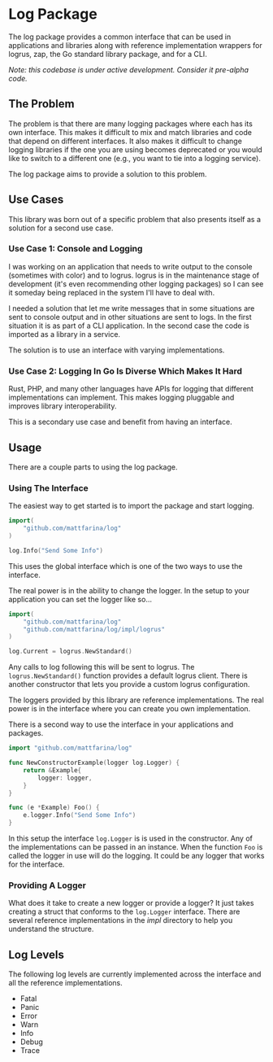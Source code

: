 # Log Package

The log package provides a common interface that can be used in applications and
libraries along with reference implementation wrappers for logrus, zap, the Go
standard library package, and for a CLI.

*_Note: this codebase is under active development. Consider it pre-alpha code._*

## The Problem

The problem is that there are many logging packages where each has its own
interface. This makes it difficult to mix and match libraries and code that
depend on different interfaces. It also makes it difficult to change logging
libraries if the one you are using becomes deprecated or you would like to
switch to a different one (e.g., you want to tie into a logging service).

The log package aims to provide a solution to this problem.

## Use Cases

This library was born out of a specific problem that also presents itself as a
solution for a second use case.

### Use Case 1: Console and Logging

I was working on an application that needs to write output to the console
(sometimes with color) and to logrus. logrus is in the maintenance stage of
development (it's even recommending other logging packages) so I can see it
someday being replaced in the system I'll have to deal with.

I needed a solution that let me write messages that in some situations are sent
to console output and in other situations are sent to logs. In the first
situation it is as part of a CLI application. In the second case the code is
imported as a library in a service.

The solution is to use an interface with varying implementations.

### Use Case 2: Logging In Go Is Diverse Which Makes It Hard

Rust, PHP, and many other languages have APIs for logging that different
implementations can implement. This makes logging pluggable and improves library
interoperability.

This is a secondary use case and benefit from having an interface.

## Usage

There are a couple parts to using the log package.

### Using The Interface

The easiest way to get started is to import the package and start logging.

```go
import(
    "github.com/mattfarina/log"
)

log.Info("Send Some Info")
```

This uses the global interface which is one of the two ways to use the interface.

The real power is in the ability to change the logger. In the setup to your
application you can set the logger like so...

```go
import(
    "github.com/mattfarina/log"
    "github.com/mattfarina/log/impl/logrus"
)

log.Current = logrus.NewStandard()
```

Any calls to log following this will be sent to logrus. The `logrus.NewStandard()`
function provides a default logrus client. There is another constructor that
lets you provide a custom logrus configuration.

The loggers provided by this library are reference implementations. The real
power is in the interface where you can create you own implementation.

There is a second way to use the interface in your applications and packages.

```go
import "github.com/mattfarina/log"

func NewConstructorExample(logger log.Logger) {
    return &Example{
        logger: logger,
    }
}

func (e *Example) Foo() {
    e.logger.Info("Send Some Info")
}

```

In this setup the interface `log.Logger` is is used in the constructor. Any of
the implementations can be passed in an instance. When the function `Foo` is
called the logger in use will do the logging. It could be any logger that works
for the interface.

### Providing A Logger

What does it take to create a new logger or provide a logger? It just takes
creating a struct that conforms to the `log.Logger` interface. There are several
reference implementations in the _impl_ directory to help you understand the
structure.

## Log Levels

The following log levels are currently implemented across the interface and all
the reference implementations.

- Fatal
- Panic
- Error
- Warn
- Info
- Debug
- Trace
